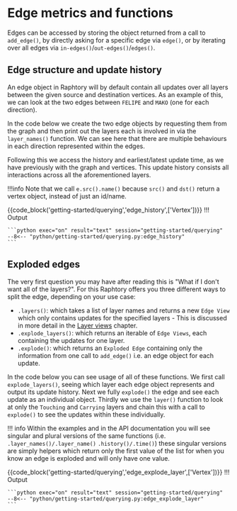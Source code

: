# Edge metrics and functions 
Edges can be accessed by storing the object returned from a call to `add_edge()`, by directly asking for a specific edge via `edge()`, or by iterating over all edges via `in-edges()`/`out-edges()`/`edges()`. 

## Edge structure and update history
An edge object in Raphtory will by default contain all updates over all layers between the given source and destination vertices. As an example of this, we can look at the two edges between `FELIPE` and `MAKO` (one for each direction). 

In the code below we create the two edge objects by requesting them from the graph and then print out the layers each is involved in via the `layer_names()` function. We can see here that there are multiple behaviours in each direction represented within the edges.

Following this we access the history and earliest/latest update time, as we have previously with the graph and vertices. This update history consists all interactions across all the aforementioned layers.

!!!info 
    Note that we call `e.src().name()` because `src()` and `dst()` return a vertex object, instead of just an id/name.

{{code_block('getting-started/querying','edge_history',['Vertex'])}}
!!! Output

    ```python exec="on" result="text" session="getting-started/querying"
    --8<-- "python/getting-started/querying.py:edge_history"
    ```

## Exploded edges
The very first question you may have after reading this is "What if I don't want all of the layers?". For this Raphtory offers you three different ways to split the edge, depending on your use case:

* `.layers()`: which takes a list of layer names and returns a new `Edge View` which only contains updates for the specified layers - This is discussed in more detail in the [Layer views](../views/3_layer.md) chapter.
* `.explode_layers()`: which returns an iterable of `Edge Views`, each containing the updates for one layer.
* `.explode()`: which returns an `Exploded Edge` containing only the information from one call to `add_edge()` i.e. an edge object for each update. 

In the code below you can see usage of all of these functions. We first call `explode_layers()`, seeing which layer each edge object represents and output its update history. Next we fully `explode()` the edge and see each update as an individual object. Thirdly we use the `layer()` function to look at only the `Touching` and `Carrying` layers and chain this with a call to `explode()` to see the updates within these individually. 

!!! info
    Within the examples and in the API documentation you will see singular and plural versions of the same functions (i.e. `.layer_names()/.layer_name()` `.history()/.time()`) these singular versions are simply helpers which return only the first value of the list for when you know an edge is exploded and will only have one value. 

{{code_block('getting-started/querying','edge_explode_layer',['Vertex'])}}
!!! Output

    ```python exec="on" result="text" session="getting-started/querying"
    --8<-- "python/getting-started/querying.py:edge_explode_layer"
    ```
